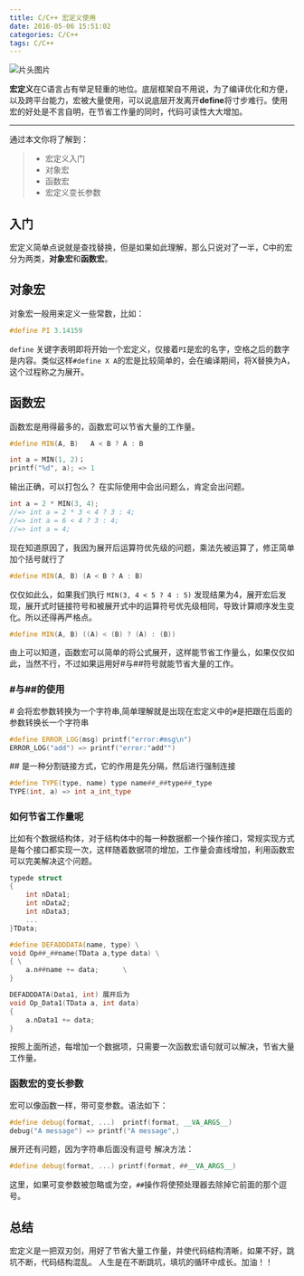 ```yaml
---
title: C/C++ 宏定义使用
date: 2016-05-06 15:51:02
categories: C/C++
tags: C/C++
---
```


![片头图片](http://7xtm75.com1.z0.glb.clouddn.com/define.png)

**宏定义**在C语言占有举足轻重的地位。底层框架自不用说，为了编译优化和方便，以及跨平台能力，宏被大量使用，可以说底层开发离开**define**将寸步难行。使用宏的好处是不言自明，在节省工作量的同时，代码可读性大大增加。

---

通过本文你将了解到：

> *  宏定义入门
> *  对象宏
> *  函数宏
> *  宏定义变长参数

## 入门

宏定义简单点说就是查找替换，但是如果如此理解，那么只说对了一半，C中的宏分为两类，**对象宏**和**函数宏**。


## 对象宏
对象宏一般用来定义一些常数，比如：
```cpp
#define PI 3.14159
```
`define` 关键字表明即将开始一个宏定义，仅接着`PI`是宏的名字，空格之后的数字是内容。类似这样`#define X A`的宏是比较简单的，会在编译期间，将X替换为A，这个过程称之为展开。


## 函数宏
函数宏是用得最多的，函数宏可以节省大量的工作量。
``` cpp
#define MIN(A, B) 	A < B ? A : B

int a = MIN(1, 2)；
printf("%d", a); => 1
```
输出正确，可以打包么？
在实际使用中会出问题么，肯定会出问题。
``` cpp
int a = 2 * MIN(3, 4);
//=> int a = 2 * 3 < 4 ? 3 : 4;
//=> int a = 6 < 4 ? 3 : 4;
//=> int a = 4;
```
现在知道原因了，我因为展开后运算符优先级的问题，乘法先被运算了，修正简单加个括号就行了

``` cpp
#define MIN(A, B) (A < B ? A : B)
```

仅仅如此么，如果我们执行 `MIN(3, 4 < 5 ? 4 : 5)` 发现结果为4，展开宏后发现，展开式时链接符号和被展开式中的运算符号优先级相同，导致计算顺序发生变化。所以还得再严格点。

``` cpp
#define MIN(A, B) ((A) < (B) ? (A) : (B))

```

由上可以知道，函数宏可以简单的将公式展开，这样能节省工作量么，如果仅仅如此，当然不行，不过如果运用好#与##符号就能节省大量的工作。

### #与##的使用
\# 会将宏参数转换为一个字符串,简单理解就是出现在宏定义中的`#`是把跟在后面的参数转换长一个字符串

``` cpp
#define ERROR_LOG(msg) printf("error:#msg\n")
ERROR_LOG("add") => printf("error:"add"")
```

\## 是一种分割链接方式，它的作用是先分隔，然后进行强制连接

``` cpp
#define TYPE(type, name) type name##_##type##_type
TYPE(int, a) => int a_int_type
```

### 如何节省工作量呢

比如有个数据结构体，对于结构体中的每一种数据都一个操作接口，常规实现方式是每个接口都实现一次，这样随着数据项的增加，工作量会直线增加，利用函数宏可以完美解决这个问题。

``` cpp
typede struct
{
	int nData1;
	int nData2;
	int nData3;
	...
}TData;

#define DEFADDDATA(name, type) \
void Op##_##name(TData a,type data) \
{ \
	a.n##name += data;  	\
}

DEFADDDATA(Data1, int) 展开后为
void Op_Data1(TData a, int data)
{
	a.nData1 += data;
}
```
按照上面所述，每增加一个数据项，只需要一次函数宏语句就可以解决，节省大量工作量。

### 函数宏的变长参数
宏可以像函数一样，带可变参数。语法如下：

``` cpp
#define debug(format, ...)  printf(format, __VA_ARGS__)
debug("A message") => printf("A message",)
```
展开还有问题，因为字符串后面没有逗号
解决方法：

``` cpp
#define debug(format, ...) printf(format, ##__VA_ARGS__)
```
这里，如果可变参数被忽略或为空，`##`操作将使预处理器去除掉它前面的那个逗号。

## 总结
宏定义是一把双刃剑，用好了节省大量工作量，并使代码结构清晰，如果不好，跳坑不断，代码结构混乱。
人生是在不断跳坑，填坑的循环中成长。加油！！
